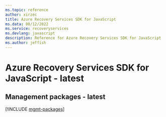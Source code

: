 ```yaml
---
ms.topic: reference
author: xirzec
title: Azure Recovery Services SDK for JavaScript
ms.data: 08/12/2022
ms.service: recoveryservices
ms.devlang: javascript
description: Reference for Azure Recovery Services SDK for JavaScript
ms.author: jeffish
---
```

# Azure Recovery Services SDK for JavaScript - latest

## Management packages - latest
[!INCLUDE [mgmt-packages](recovery-services-mgmt-index.md)]